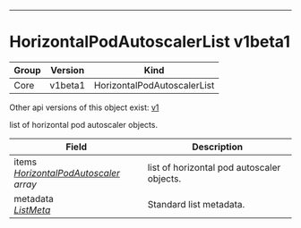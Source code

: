 

-----------
# HorizontalPodAutoscalerList v1beta1



Group        | Version     | Kind
------------ | ---------- | -----------
Core | v1beta1 | HorizontalPodAutoscalerList




<aside class="notice">Other api versions of this object exist: <a href="#horizontalpodautoscalerlist-v1">v1</a> </aside>


list of horizontal pod autoscaler objects.



Field        | Description
------------ | -----------
items <br /> *[HorizontalPodAutoscaler](#horizontalpodautoscaler-v1beta1) array*  | list of horizontal pod autoscaler objects.
metadata <br /> *[ListMeta](#listmeta-unversioned)*  | Standard list metadata.






